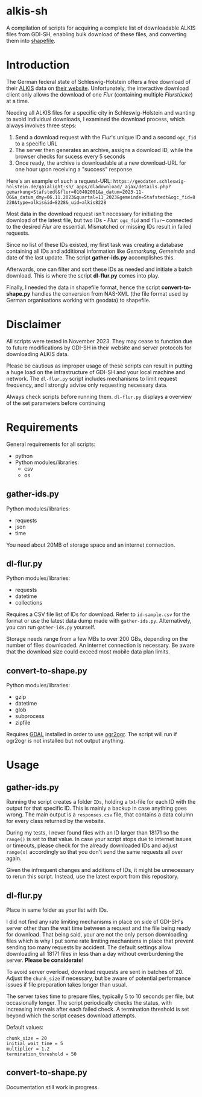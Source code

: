 # alkis-sh
A compilation of scripts for acquiring a complete list of downloadable ALKIS files from GDI-SH, enabling bulk download of these files, and converting them into [shapefile](https://en.wikipedia.org/wiki/Shapefile).

# Introduction
The German federal state of Schleswig-Holstein offers a free download of their [ALKIS](https://de.wikipedia.org/wiki/Amtliches_Liegenschaftskatasterinformationssystem) data on [their website](https://geodaten.schleswig-holstein.de/gaialight-sh/_apps/dladownload/dl-alkis.html). Unfortunately, the interactive download client only allows the download of one _Flur_ (containing multiple _Flurstücke_) at a time.

Needing all ALKIS files for a specific city in Schleswig-Holstein and wanting to avoid individual downloads, I examined the download process, which always involves three steps:
1. Send a download request with the _Flur_'s unique ID and a second `ogc_fid` to a specific URL
2. The server then generates an archive, assigns a download ID, while the browser checks for sucess every 5 seconds
3. Once ready, the archive is downloadable at a new download-URL for one hour upon receiving a "success" response

Here's an example of such a request-URL: ```https://geodaten.schleswig-holstein.de/gaialight-sh/_apps/dladownload/_ajax/details.php?gemarkung=Stafstedt&flur=010402001&a_datum=2023-11-06&a_datum_dmy=06.11.2023&quartal=11_2023&gemeinde=Stafstedt&ogc_fid=8228&type=alkis&id=8228&_uid=alkis8228```

Most data in the download request isn't necessary for initiating the download of the latest file, but two IDs - _Flur_: ```ogc_fid``` and ```flur```– connected to the desired _Flur_ are essential. Mismatched or missing IDs result in failed requests.

Since no list of these IDs existed, my first task was creating a database containing all IDs and additional information like _Gemarkung_, _Gemeinde_ and date of the last update. The script **gather-ids.py** accomplishes this. 

Afterwards, one can filter and sort these IDs as needed and initiate a batch download. This is where the script **dl-flur.py** comes into play. 

Finally, I needed the data in shapefile format, hence the script **convert-to-shape.py** handles the conversion from NAS-XML (the file format used by German organisations working with geodata) to shapefile.

# Disclaimer

All scripts were tested in November 2023. They may cease to function due to future modifications by GDI-SH in their website and server protocols for downloading ALKIS data.

Please be cautious as improper usage of these scripts can result in putting a huge load on the infrastructure of GDI-SH and your local machine and network. The `dl-flur.py` script includes mechanisms to limit request frequency, and I strongly advise only requesting necessary data.

Always check scripts before running them. `dl-flur.py` displays a overview of the set parameters before continuing 

# Requirements
General requirements for all scripts:
- python
- Python modules/libraries:
	- csv
	- os

## gather-ids.py
Python modules/libraries:
- requests
- json
- time

You need about 20MB of storage space and an internet connection.

## dl-flur.py
Python modules/libraries:
- requests
- datetime
- collections

Requires a CSV file list of IDs for download. Refer to `id-sample.csv` for the format or use the latest data dump made with `gather-ids.py`. Alternatively, you can run `gather-ids.py` yourself.

Storage needs range from a few MBs to over 200 GBs, depending on the number of files downloaded. An internet connection is necessary. Be aware that the download size could exceed most mobile data plan limits.

## convert-to-shape.py
Python modules/libraries:
- gzip
- datetime
- glob
- subprocess
- zipfile

Requires [GDAL](https://gdal.org/api/python_bindings.html) installed in order to use [ogr2ogr](https://gdal.org/programs/ogr2ogr.html). The script will run if ogr2ogr is not installed but not output anything.

# Usage
## gather-ids.py
Running the script creates a folder `IDs`, holding a txt-file for each ID with the output for that specific ID. This is mainly a backup in case anything goes wrong. The main output is a `responses.csv` file, that contains a data column for every class returned by the website.

During my tests, I never found files with an ID larger than 18171 so the `range()` is set to that value. In case your script stops due to internet issues or timeouts, please check for the already downloaded IDs and adjust `range(x)` accordingly so that you don't send the same requests all over again.

Given the infrequent changes and additions of IDs, it might be unnecessary to rerun this script. Instead, use the latest export from this repository.

## dl-flur.py
Place in same folder as your list with IDs.

I did not find any rate limiting mechanisms in place on side of GDI-SH's server other than the wait time between a request and the file being ready for download. That being said, your are not the only person downloading files which is why I put some rate limiting mechanisms in place that prevent sending too many requests by accident. The default settings allow downloading all 18171 files in less than a day without overburdening the server. **Please be considerate**!

To avoid server overload, download requests are sent in batches of 20. Adjust the `chunk_size` if necessary, but be aware of potential performance issues if file preparation takes longer than usual.

The server takes time to prepare files, typically 5 to 10 seconds per file, but occasionally longer. The script periodically checks the status, with increasing intervals after each failed check. A termination threshold is set beyond which the script ceases download attempts.

Default values:
```
chunk_size = 20
initial_wait_time = 5
multiplier = 1.2
termination_threshold = 50
```


## convert-to-shape.py
Documentation still work in progress.
